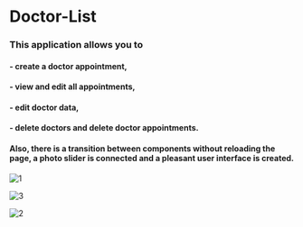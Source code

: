 # Doctor-List


### This application allows you to 
#### - create a doctor appointment, 
#### - view and edit all appointments, 
#### - edit doctor data, 
#### - delete doctors and delete doctor appointments.
#### Also, there is a transition between components without reloading the page, a photo slider is connected and a pleasant user interface is created.


![1](https://user-images.githubusercontent.com/92852665/197601054-1aea356f-3373-4a75-8a07-d5a8ba5c7020.gif)

![3](https://user-images.githubusercontent.com/92852665/197600094-9d7e15ae-bea8-40fa-85df-ebdd160f21b9.png)

![2](https://user-images.githubusercontent.com/92852665/197600103-a380c227-22c4-473f-9b13-0f0465f99436.png)
